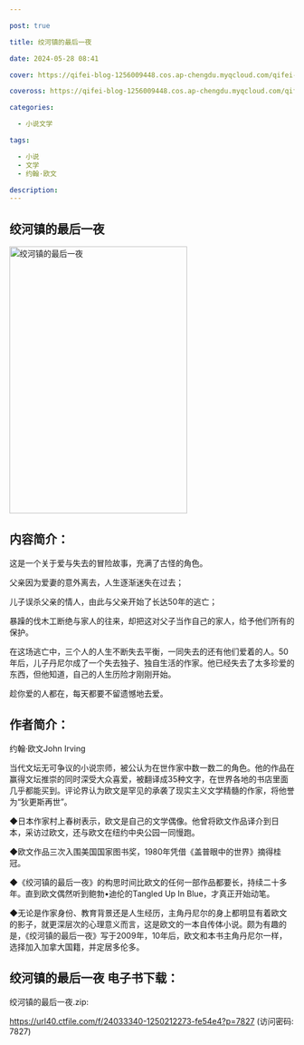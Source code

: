 ```yaml
---

post: true

title: 绞河镇的最后一夜

date: 2024-05-28 08:41

cover: https://qifei-blog-1256009448.cos.ap-chengdu.myqcloud.com/qifei-blog/660cca119f345e8d03cf783f.jpg

coveross: https://qifei-blog-1256009448.cos.ap-chengdu.myqcloud.com/qifei-blog/660cca119f345e8d03cf783f.jpg

categories:

  - 小说文学

tags:

  - 小说
  - 文学
  - 约翰·欧文

description:
---
```


## 绞河镇的最后一夜
<img alt="绞河镇的最后一夜 " class="aligncenter loaded" data-was-processed="true" decoding="async" fetchpriority="high" height="471" src="https://qifei-blog-1256009448.cos.ap-chengdu.myqcloud.com/qifei-blog/660cca119f345e8d03cf783f.jpg " style="cursor: zoom-in;" width="314"/>

## 内容简介：

这是一个关于爱与失去的冒险故事，充满了古怪的角色。

父亲因为爱妻的意外离去，人生逐渐迷失在过去；

儿子误杀父亲的情人，由此与父亲开始了长达50年的逃亡；

暴躁的伐木工断绝与家人的往来，却把这对父子当作自己的家人，给予他们所有的保护。

在这场逃亡中，三个人的人生不断失去平衡，一同失去的还有他们爱着的人。50年后，儿子丹尼尔成了一个失去独子、独自生活的作家。他已经失去了太多珍爱的东西，但他知道，自己的人生历险才刚刚开始。

趁你爱的人都在，每天都要不留遗憾地去爱。

## 作者简介：

约翰·欧文John Irving

当代文坛无可争议的小说宗师，被公认为在世作家中数一数二的角色。他的作品在赢得文坛推崇的同时深受大众喜爱，被翻译成35种文字，在世界各地的书店里面几乎都能买到。评论界认为欧文是罕见的承袭了现实主义文学精髓的作家，将他誉为“狄更斯再世”。

◆日本作家村上春树表示，欧文是自己的文学偶像。他曾将欧文作品译介到日本，采访过欧文，还与欧文在纽约中央公园一同慢跑。

◆欧文作品三次入围美国国家图书奖，1980年凭借《盖普眼中的世界》摘得桂冠。

◆《绞河镇的最后一夜》的构思时间比欧文的任何一部作品都要长，持续二十多年。直到欧文偶然听到鲍勃•迪伦的Tangled Up In Blue，才真正开始动笔。

◆无论是作家身份、教育背景还是人生经历，主角丹尼尔的身上都明显有着欧文的影子，就更深层次的心理意义而言，这是欧文的一本自传体小说。颇为有趣的是，《绞河镇的最后一夜》写于2009年，10年后，欧文和本书主角丹尼尔一样，选择加入加拿大国籍，并定居多伦多。

## 绞河镇的最后一夜 电子书下载：



绞河镇的最后一夜.zip: 

https://url40.ctfile.com/f/24033340-1250212273-fe54e4?p=7827 (访问密码: 7827)
